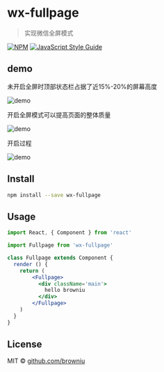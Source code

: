 # wx-fullpage

> 实现微信全屏模式

[![NPM](https://img.shields.io/npm/v/wx-fullpage.svg)](https://www.npmjs.com/package/wx-fullpage) [![JavaScript Style Guide](https://img.shields.io/badge/code_style-standard-brightgreen.svg)](https://standardjs.com)

## demo
未开启全屏时顶部状态栏占据了近15%-20%的屏幕高度

![demo]()

开启全屏模式可以提高页面的整体质量

![demo]()

开启过程

![demo]()

## Install

```bash
npm install --save wx-fullpage
```

## Usage

```jsx
import React, { Component } from 'react'

import Fullpage from 'wx-fullpage'

class Fullpage extends Component {
  render () {
    return (
        <Fullpage>
          <div className='main'>
            hello browniu
          </div>
        </Fullpage>
    )
  }
}
```

## License

MIT © [github.com/browniu](https://github.com/github.com/browniu)

